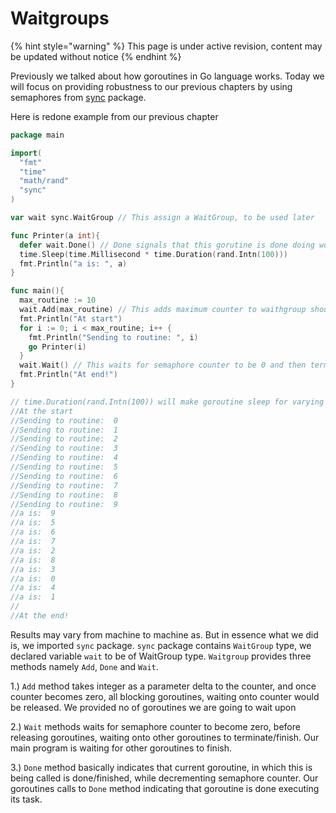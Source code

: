 # Waitgroups

{% hint style="warning" %}
This page is under active revision, content may be updated without notice
{% endhint %}

Previously we talked about how goroutines in Go language works. Today we will focus on providing robustness to our previous chapters by using semaphores from [sync](http://golang.org/pkg/sync/#WaitGroup) package.

Here is redone example from our previous chapter

```go
package main 

import(
  "fmt"
  "time"
  "math/rand"
  "sync"
)

var wait sync.WaitGroup // This assign a WaitGroup, to be used later

func Printer(a int){
  defer wait.Done() // Done signals that this gorutine is done doing work, decrementing semaphore counter
  time.Sleep(time.Millisecond * time.Duration(rand.Intn(100)))
  fmt.Println("a is: ", a)
}

func main(){
  max_routine := 10
  wait.Add(max_routine) // This adds maximum counter to waithgroup should wait before terminating main program
  fmt.Println("At start")
  for i := 0; i < max_routine; i++ {
    fmt.Println("Sending to routine: ", i)
    go Printer(i)
  }
  wait.Wait() // This waits for semaphore counter to be 0 and then terminates current program
  fmt.Println("At end!")
}

// time.Duration(rand.Intn(100)) will make goroutine sleep for varying time
//At the start
//Sending to routine:  0
//Sending to routine:  1
//Sending to routine:  2
//Sending to routine:  3
//Sending to routine:  4
//Sending to routine:  5
//Sending to routine:  6
//Sending to routine:  7
//Sending to routine:  8
//Sending to routine:  9
//a is:  9
//a is:  5
//a is:  6
//a is:  7
//a is:  2
//a is:  8
//a is:  3
//a is:  0
//a is:  4
//a is:  1
//
//At the end!
```

Results may vary from machine to machine as. But in essence what we did is, we imported `sync` package. `sync` package contains `WaitGroup` type, we declared variable `wait` to be of WaitGroup type. `Waitgroup` provides three methods namely `Add`, `Done` and `Wait`.

1.\) `Add` method takes integer as a parameter delta to the counter, and once counter becomes zero, all blocking goroutines, waiting onto counter would be released. We provided no of goroutines we are going to wait upon

2.\) `Wait` methods waits for semaphore counter to become zero, before releasing goroutines, waiting onto other goroutines to terminate/finish. Our main program is waiting for other goroutines to finish.

3.\) `Done` method basically indicates that current goroutine, in which this is being called is done/finished, while decrementing semaphore counter. Our goroutines calls to `Done` method indicating that goroutine is done executing its task.

